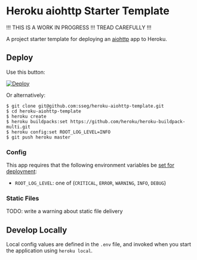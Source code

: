 Heroku aiohttp Starter Template
===============================

!!! THIS IS A WORK IN PROGRESS !!! TREAD CAREFULLY !!!

A project starter template for deploying an [aiohttp](https://github.com/KeepSafe/aiohttp/) app to Heroku.


Deploy
------

Use this button: 

[![Deploy](https://www.herokucdn.com/deploy/button.svg)](https://dashboard.heroku.com/new?button-url=https%3A%2F%2Fgithub.com/sseg/heroku-aiohttp-template&template=https%3A%2F%2Fgithub.com/sseg/heroku-aiohttp-template)

Or alternatively:

    $ git clone git@github.com:sseg/heroku-aiohttp-template.git
    $ cd heroku-aiohttp-template
    $ heroku create
    $ heroku buildpacks:set https://github.com/heroku/heroku-buildpack-multi.git
    $ heroku config:set ROOT_LOG_LEVEL=INFO
    $ git push heroku master


### Config

This app requires that the following environment variables be [set for deployment](https://devcenter.heroku.com/articles/config-vars#setting-up-config-vars-for-a-deployed-application):
- `ROOT_LOG_LEVEL`: one of (`CRITICAL`, `ERROR`, `WARNING`, `INFO`, `DEBUG`)


### Static Files

TODO: write a warning about static file delivery



Develop Locally
---------------

Local config values are defined in the `.env` file, and invoked when you start the application using `heroku local`.

